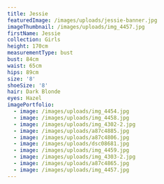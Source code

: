 ```yaml
---
title: Jessie
featuredImage: /images/uploads/jessie-banner.jpg
imageThumbnail: /images/uploads/img_4457.jpg
firstName: Jessie
collection: Girls
height: 170cm
measurementType: bust
bust: 84cm
waist: 65cm
hips: 89cm
size: '8'
shoeSize: '8'
hair: Dark Blonde
eyes: Hazel
imagePortfolio:
  - image: /images/uploads/img_4454.jpg
  - image: /images/uploads/img_4458.jpg
  - image: /images/uploads/img_4302-2.jpg
  - image: /images/uploads/a87c4885.jpg
  - image: /images/uploads/a87c4806.jpg
  - image: /images/uploads/dsc08681.jpg
  - image: /images/uploads/img_4459.jpg
  - image: /images/uploads/img_4303-2.jpg
  - image: /images/uploads/a87c4865.jpg
  - image: /images/uploads/img_4457.jpg
---
```


